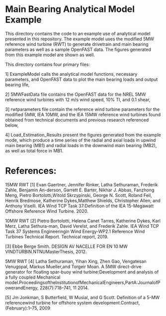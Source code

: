 # Main Bearing Analytical Model Example

This directory contains the code to an example use of analytical model presented in this repository. The example model uses the modified 5MW reference wind turbine (RWT) to generate drivetrain and main bearing parameters as well as a sample OpenFAST data. The figures generated from this example model are shown as well. 

This directory contains four primary files:

1] ExampleModel calls the analytical model functions, necessary parameters, and OpenFAST data to plot the main bearing loads and output bearing life,

2] 5MWFastData file contains the OpenFAST data for the NREL 5MW reference wind turbines with 12 m/s wind speed, 10% TI, and 0.1 shear,

3] rwtparameters file contain the reference wind turbine parameters for the modified 5MW, IEA 10MW, and the IEA 15MW reference wind turbines found obtained from technical documents and previous research referenced below,

4] Load_Estimation_Results present the figures generated from the example mode, which produce a time series of the radial and axial loads in upwind main bearing (MB1) and radial loads in the downwind main bearing (MB2), as well as total force in MB1. 



# References:

15MW RWT
[1] Evan Gaertner, Jennifer Rinker, Latha Sethuraman, Frederik Zahle, Benjamin An-derson, Garrett E. Barter, Nikhar J. Abbas, Fanzhong Meng, Pietro Bortolotti,Witold Skrzypinski, George N. Scott, Roland Feil, Henrik Bredmose, Katherine Dykes,Matthew Shields, Christopher Allen, and Anthony Viselli. IEA Wind TCP Task 37:Definition of the IEA 15-Megawatt Offshore Reference Wind Turbine. 2020.

10MW RWT
[2] Pietro Bortolotti, Helena Canet Tarres, Katherine Dykes, Karl Merz, Latha Sethura-man, David Verelst, and Frederik Zahle. IEA Wind TCP Task 37 Systems Engineeringin Wind Energy-WP2.1 Reference Wind Turbines Technical Report. Technical report, 2019.

[3] Ebbe Berge Smith. DESIGN AV NACELLE FOR EN 10 MW VINDTURBIN.NTNUMasterThesis, 2012.

5MW RWT
[4] Latha Sethuraman, Yihan Xing, Zhen Gao, Vengatesan Venugopal, Markus Mueller,and Torgeir Moan. A 5MW direct-drive generator for floating spar-buoy wind turbine:Development and analysis of a fully coupled Mechanical model.ProceedingsoftheInstitutionofMechanicalEngineers,PartA:JournalofPowerandEnergy, 228(7):718–741, 11 2014.

[5] Jm Jonkman, S Butterfield, W Musial, and G Scott. Definition of a 5-MW referencewind turbine for offshore system development.Contract, (February):1–75, 2009

